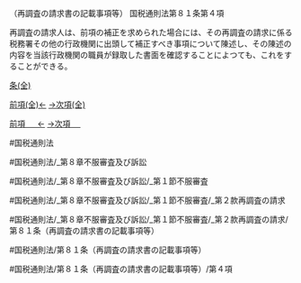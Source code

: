 （再調査の請求書の記載事項等）
国税通則法第８１条第４項

再調査の請求人は、前項の補正を求められた場合には、その再調査の請求に係る税務署その他の行政機関に出頭して補正すべき事項について陳述し、その陳述の内容を当該行政機関の職員が録取した書面を確認することによつても、これをすることができる。

[条(全)](国税通則法＿＿＿＿＿第８１条_.md)

[前項(全)←](国税通則法＿＿＿＿＿第８１条第３項_.md)    [→次項(全)](国税通則法＿＿＿＿＿第８１条第５項_.md)

[前項 　 ←](国税通則法＿＿＿＿＿第８１条第３項.md)    [→次項 　 ](国税通則法＿＿＿＿＿第８１条第５項.md)



#国税通則法

#国税通則法/_第８章不服審査及び訴訟

#国税通則法/_第８章不服審査及び訴訟/_第１節不服審査

#国税通則法/_第８章不服審査及び訴訟/_第１節不服審査/_第２款再調査の請求

#国税通則法/_第８章不服審査及び訴訟/_第１節不服審査/_第２款再調査の請求/第８１条（再調査の請求書の記載事項等）

#国税通則法/第８１条（再調査の請求書の記載事項等）

#国税通則法/第８１条（再調査の請求書の記載事項等）/第４項

